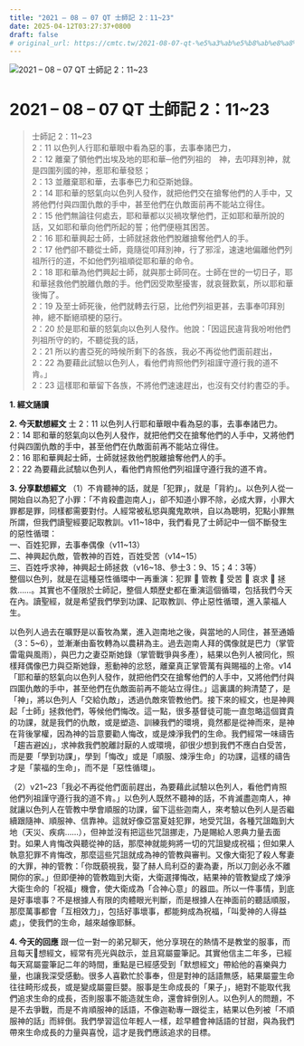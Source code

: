 ```yaml
---
title: "2021 – 08 – 07 QT 士師記 2：11~23"
date: 2025-04-12T03:27:37+0800
draft: false
# original_url: https://cmtc.tw/2021-08-07-qt-%e5%a3%ab%e5%b8%ab%e8%a8%98-2%ef%bc%9a1123
---
```


![2021 – 08 – 07 QT 士師記 2：11\~23](/images/qt.jpg   "2021 – 08 – 07 QT 士師記 2：11\~23")

# 2021 – 08 – 07 QT 士師記 2：11\~23

> 士師記 2：11\~23  
> 2：11 以色列人行耶和華眼中看為惡的事，去事奉諸巴力，  
> 2：12 離棄了領他們出埃及地的耶和華─他們列祖的　神，去叩拜別神，就是四圍列國的神，惹耶和華發怒；  
> 2：13 並離棄耶和華，去事奉巴力和亞斯她錄。  
> 2：14 耶和華的怒氣向以色列人發作，就把他們交在搶奪他們的人手中，又將他們付與四圍仇敵的手中，甚至他們在仇敵面前再不能站立得住。  
> 2：15 他們無論往何處去，耶和華都以災禍攻擊他們，正如耶和華所說的話，又如耶和華向他們所起的誓；他們便極其困苦。  
> 2：16 耶和華興起士師，士師就拯救他們脫離搶奪他們人的手。  
> 2：17 他們卻不聽從士師，竟隨從叩拜別神，行了邪淫，速速地偏離他們列祖所行的道，不如他們列祖順從耶和華的命令。  
> 2：18 耶和華為他們興起士師，就與那士師同在。士師在世的一切日子，耶和華拯救他們脫離仇敵的手。他們因受欺壓擾害，就哀聲歎氣，所以耶和華後悔了。  
> 2：19 及至士師死後，他們就轉去行惡，比他們列祖更甚，去事奉叩拜別神，總不斷絕頑梗的惡行。  
> 2：20 於是耶和華的怒氣向以色列人發作。他說：「因這民違背我吩咐他們列祖所守的約，不聽從我的話，  
> 2：21 所以約書亞死的時候所剩下的各族，我必不再從他們面前趕出，  
> 2：22 為要藉此試驗以色列人，看他們肯照他們列祖謹守遵行我的道不肯。」  
> 2：23 這樣耶和華留下各族，不將他們速速趕出，也沒有交付約書亞的手。

**1. 經文誦讀**

**2.  今天默想經文**
士 2：11 以色列人行耶和華眼中看為惡的事，去事奉諸巴力。  
2：14 耶和華的怒氣向以色列人發作，就把他們交在搶奪他們的人手中，又將他們付與四圍仇敵的手中，甚至他們在仇敵面前再不能站立得住。  
2：16 耶和華興起士師，士師就拯救他們脫離搶奪他們人的手。  
2：22 為要藉此試驗以色列人，看他們肯照他們列祖謹守遵行我的道不肯。

**3. 分享默想經文**
（1）不肯聽神的話，就是「犯罪」，就是「背約」。以色列人從一開始自以為犯了小罪：「不肯殺盡迦南人」，卻不知道小罪不除，必成大罪，小罪大罪都是罪，同樣都需要對付。人經常被私慾與魔鬼欺哄，自以為聰明，犯點小罪無所謂，但我們讀聖經要記取教訓。v11\~18中，我們看見了士師記中一個不斷發生的惡性循環：  
一、百姓犯罪，去事奉偶像（v11\~13）  
二、神興起仇敵，管教神的百姓，百姓受苦（v14\~15）  
三、百姓呼求神，神興起士師拯救（v16\~18、參士3：9、15；4：3等）  
整個以色列，就是在這種惡性循環中一再重演：犯罪  管教  受苦  哀求  拯救……。其實也不僅限於士師記，整個人類歷史都在重演這個循環，包括我們今天在內。讀聖經，就是希望我們學到功課、記取教訓、停止惡性循環，進入蒙福人生。

以色列人過去在曠野是以畜牧為業，進入迦南地之後，與當地的人同住，甚至通婚（3：5\~6），並漸漸由畜牧轉為以農耕為主。過去迦南人拜的偶像就是巴力（掌管雷電與風雨），與巴力之妻亞斯她錄（掌管戰爭與多產），結果以色列人被同化，照樣拜偶像巴力與亞斯她錄，惹動神的忿怒，離棄真正掌管萬有與賜福的上帝。v14「耶和華的怒氣向以色列人發作，就把他們交在搶奪他們的人手中，又將他們付與四圍仇敵的手中，甚至他們在仇敵面前再不能站立得住。」這裏講的夠清楚了，是「神」，將以色列人「交給仇敵」，透過仇敵來管教他們。接下來的經文，也是神興起「士師」拯救他們，等候他們悔改。這一點，很多基督徒可能一直忽略這個寶貴的功課，就是我們的仇敵，或是塑造、訓練我們的環境，竟然都是從神而來，是神在背後掌權，因為神的旨意要勸人悔改，或是煉淨我們的生命。我們經常一味禱告「趨吉避凶」，求神救我們脫離討厭的人或環境，卻很少想到我們不應白白受苦，而是要「學到功課」，學到「悔改」或是「順服、煉淨生命」的功課，這樣的禱告才是「蒙福的生命」，而不是「惡性循環」。

（2）v21\~23「我必不再從他們面前趕出，為要藉此試驗以色列人，看他們肯照他們列祖謹守遵行我的道不肯。」以色列人既然不聽神的話，不肯滅盡迦南人，神就讓以色列人在管教中學會順服的功課，留下這些迦南人，來考驗以色列人是否繼續跟隨神、順服神、信靠神。這就好像亞當夏娃犯罪，地受咒詛，各種咒詛臨到大地（天災、疾病……），但神並沒有把這些咒詛挪走，乃是賜給人恩典力量去面對。如果人肯悔改與聽從神的話，那麼神就能夠將一切的咒詛變成祝福；但如果人執意犯罪不肯悔改，那麼這些咒詛就成為神的管教與審判。又像大衛犯了殺人奪妻的大罪，神的管教：「你既藐視我，娶了赫人烏利亞的妻為妻，所以刀劍必永不離開你的家。」但即便神的管教臨到大衛，大衛選擇悔改，結果神的管教變成了煉淨大衛生命的「祝福」機會，使大衛成為「合神心意」的器皿。所以一件事情，到底是好事壞事？不是根據人有限的肉體眼光判斷，而是根據人在神面前的聽話順服，那麼萬事都會「互相效力」，包括好事壞事，都能夠成為祝福，「叫愛神的人得益處」，使我們的生命，越來越像耶穌。

**4. 今天的回應**
跟一位一對一的弟兄聊天，他分享現在的熱情不是教堂的服事，而且每天𪐥想經文，經常有亮光與啟示，並且寫屬靈筆記。其實他信主二年多，已經每天寫屬靈筆記二年的時間，重點是已經感受到「默想經文」帶給他的喜樂與力量，也讓我深受感動。很多人喜歡忙於事奉，但是對神的話語無感，結果屬靈生命往往畸形成長，或是變成屬靈巨嬰。服事是生命成長的「果子」，絕對不能取代我們追求生命的成長，否則服事不能造就生命，還會絆倒別人。以色列人的問題，不是不去爭戰，而是不肯順服神的話語，不像迦勒專一跟從主，結果以色列被「不順服神的話」而絆倒。我們學習這位年輕人一樣，趁早體會神話語的甘甜，與為我們帶來生命成長的力量與喜悅，這才是我們應該追求的目標。

